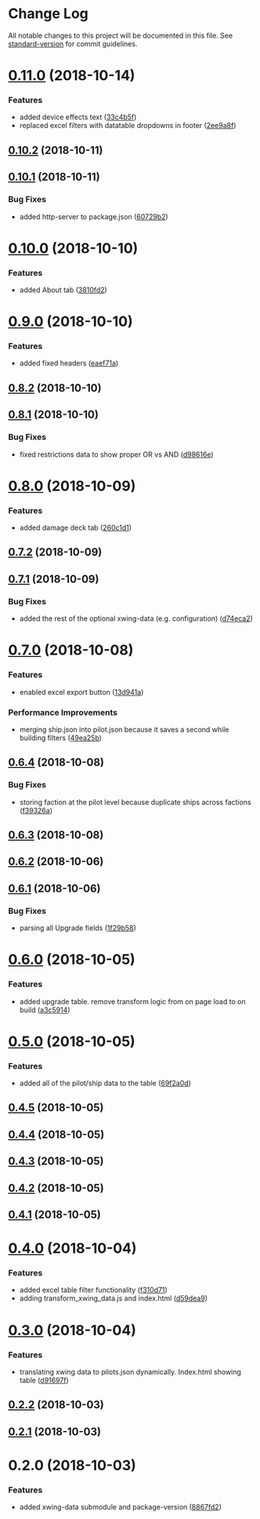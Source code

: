 # Change Log

All notable changes to this project will be documented in this file. See [standard-version](https://github.com/conventional-changelog/standard-version) for commit guidelines.

<a name="0.11.0"></a>
# [0.11.0](https://github.com/davidhorm/xwing-datatables/compare/v0.10.2...v0.11.0) (2018-10-14)


### Features

* added device effects text ([33c4b5f](https://github.com/davidhorm/xwing-datatables/commit/33c4b5f))
* replaced excel filters with datatable dropdowns in footer ([2ee9a8f](https://github.com/davidhorm/xwing-datatables/commit/2ee9a8f))



<a name="0.10.2"></a>
## [0.10.2](https://github.com/davidhorm/xwing-datatables/compare/v0.10.1...v0.10.2) (2018-10-11)



<a name="0.10.1"></a>
## [0.10.1](https://github.com/davidhorm/xwing-datatables/compare/v0.10.0...v0.10.1) (2018-10-11)


### Bug Fixes

* added http-server to package.json ([60729b2](https://github.com/davidhorm/xwing-datatables/commit/60729b2))



<a name="0.10.0"></a>
# [0.10.0](https://github.com/davidhorm/xwing-datatables/compare/v0.9.0...v0.10.0) (2018-10-10)


### Features

* added About tab ([3810fd2](https://github.com/davidhorm/xwing-datatables/commit/3810fd2))



<a name="0.9.0"></a>
# [0.9.0](https://github.com/davidhorm/xwing-datatables/compare/v0.8.2...v0.9.0) (2018-10-10)


### Features

* added fixed headers ([eaef71a](https://github.com/davidhorm/xwing-datatables/commit/eaef71a))



<a name="0.8.2"></a>
## [0.8.2](https://github.com/davidhorm/xwing-datatables/compare/v0.8.1...v0.8.2) (2018-10-10)



<a name="0.8.1"></a>
## [0.8.1](https://github.com/davidhorm/xwing-datatables/compare/v0.8.0...v0.8.1) (2018-10-10)


### Bug Fixes

* fixed restrictions data to show proper OR vs AND ([d98616e](https://github.com/davidhorm/xwing-datatables/commit/d98616e))



<a name="0.8.0"></a>
# [0.8.0](https://github.com/davidhorm/xwing-datatables/compare/v0.7.2...v0.8.0) (2018-10-09)


### Features

* added damage deck tab ([260c1d1](https://github.com/davidhorm/xwing-datatables/commit/260c1d1))



<a name="0.7.2"></a>
## [0.7.2](https://github.com/davidhorm/xwing-datatables/compare/v0.7.1...v0.7.2) (2018-10-09)



<a name="0.7.1"></a>
## [0.7.1](https://github.com/davidhorm/xwing-datatables/compare/v0.7.0...v0.7.1) (2018-10-09)


### Bug Fixes

* added the rest of the optional xwing-data (e.g. configuration) ([d74eca2](https://github.com/davidhorm/xwing-datatables/commit/d74eca2))



<a name="0.7.0"></a>
# [0.7.0](https://github.com/davidhorm/xwing-datatables/compare/v0.6.4...v0.7.0) (2018-10-08)


### Features

* enabled excel export button ([13d941a](https://github.com/davidhorm/xwing-datatables/commit/13d941a))


### Performance Improvements

* merging ship.json into pilot.json because it saves a second while building filters ([49ea25b](https://github.com/davidhorm/xwing-datatables/commit/49ea25b))



<a name="0.6.4"></a>
## [0.6.4](https://github.com/davidhorm/xwing-datatables/compare/v0.6.3...v0.6.4) (2018-10-08)


### Bug Fixes

* storing faction at the pilot level because duplicate ships across factions ([f39326a](https://github.com/davidhorm/xwing-datatables/commit/f39326a))



<a name="0.6.3"></a>
## [0.6.3](https://github.com/davidhorm/xwing-datatables/compare/v0.6.2...v0.6.3) (2018-10-08)



<a name="0.6.2"></a>
## [0.6.2](https://github.com/davidhorm/xwing-datatables/compare/v0.6.1...v0.6.2) (2018-10-06)



<a name="0.6.1"></a>
## [0.6.1](https://github.com/davidhorm/xwing-datatables/compare/v0.6.0...v0.6.1) (2018-10-06)


### Bug Fixes

* parsing all Upgrade fields ([1f29b58](https://github.com/davidhorm/xwing-datatables/commit/1f29b58))



<a name="0.6.0"></a>
# [0.6.0](https://github.com/davidhorm/xwing-datatables/compare/v0.5.0...v0.6.0) (2018-10-05)


### Features

* added upgrade table. remove transform logic from on page load to on build ([a3c5914](https://github.com/davidhorm/xwing-datatables/commit/a3c5914))



<a name="0.5.0"></a>
# [0.5.0](https://github.com/davidhorm/xwing-datatables/compare/v0.4.5...v0.5.0) (2018-10-05)


### Features

* added all of the pilot/ship data to the table ([69f2a0d](https://github.com/davidhorm/xwing-datatables/commit/69f2a0d))



<a name="0.4.5"></a>
## [0.4.5](https://github.com/davidhorm/xwing-datatables/compare/v0.4.4...v0.4.5) (2018-10-05)



<a name="0.4.4"></a>
## [0.4.4](https://github.com/davidhorm/xwing-datatables/compare/v0.4.3...v0.4.4) (2018-10-05)



<a name="0.4.3"></a>
## [0.4.3](https://github.com/davidhorm/xwing-datatables/compare/v0.4.2...v0.4.3) (2018-10-05)



<a name="0.4.2"></a>
## [0.4.2](https://github.com/davidhorm/xwing-datatables/compare/v0.4.1...v0.4.2) (2018-10-05)



<a name="0.4.1"></a>
## [0.4.1](https://github.com/davidhorm/xwing-datatables/compare/v0.4.0...v0.4.1) (2018-10-05)



<a name="0.4.0"></a>
# [0.4.0](https://github.com/davidhorm/xwing-datatables/compare/v0.3.0...v0.4.0) (2018-10-04)


### Features

* added excel table filter functionality ([f310d71](https://github.com/davidhorm/xwing-datatables/commit/f310d71))
* adding transform_xwing_data.js and index.html ([d59dea9](https://github.com/davidhorm/xwing-datatables/commit/d59dea9))



<a name="0.3.0"></a>
# [0.3.0](https://github.com/davidhorm/xwing-datatables/compare/v0.2.2...v0.3.0) (2018-10-04)


### Features

* translating xwing data to pilots.json dynamically. Index.html showing table ([d91697f](https://github.com/davidhorm/xwing-datatables/commit/d91697f))



<a name="0.2.2"></a>
## [0.2.2](https://github.com/davidhorm/xwing-datatables/compare/v0.2.1...v0.2.2) (2018-10-03)



<a name="0.2.1"></a>
## [0.2.1](https://github.com/davidhorm/xwing-datatables/compare/v0.2.0...v0.2.1) (2018-10-03)



<a name="0.2.0"></a>
# 0.2.0 (2018-10-03)


### Features

* added xwing-data submodule and package-version ([8867fd2](https://github.com/davidhorm/xwing-datatables/commit/8867fd2))
